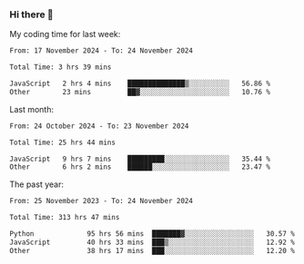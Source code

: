 ### Hi there 👋

My coding time for last week:

<!--START_SECTION:week-->

```txt
From: 17 November 2024 - To: 24 November 2024

Total Time: 3 hrs 39 mins

JavaScript   2 hrs 4 mins    ██████████████▒░░░░░░░░░░   56.86 %
Other        23 mins         ██▓░░░░░░░░░░░░░░░░░░░░░░   10.76 %
```

<!--END_SECTION:week-->

Last month:

<!--START_SECTION:month-->

```txt
From: 24 October 2024 - To: 23 November 2024

Total Time: 25 hrs 44 mins

JavaScript   9 hrs 7 mins    █████████░░░░░░░░░░░░░░░░   35.44 %
Other        6 hrs 2 mins    ██████░░░░░░░░░░░░░░░░░░░   23.47 %
```

<!--END_SECTION:month-->

The past year:

<!--START_SECTION:year-->

```txt
From: 25 November 2023 - To: 24 November 2024

Total Time: 313 hrs 47 mins

Python             95 hrs 56 mins  ███████▓░░░░░░░░░░░░░░░░░   30.57 %
JavaScript         40 hrs 33 mins  ███▒░░░░░░░░░░░░░░░░░░░░░   12.92 %
Other              38 hrs 17 mins  ███░░░░░░░░░░░░░░░░░░░░░░   12.20 %
```

<!--END_SECTION:year-->
